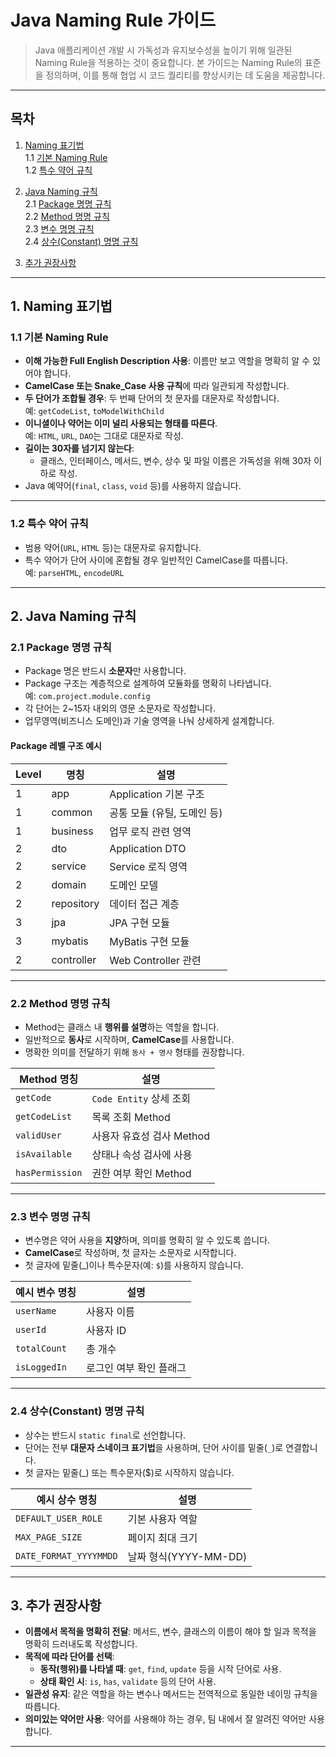 # Java Naming Rule 가이드
> Java 애플리케이션 개발 시 가독성과 유지보수성을 높이기 위해 일관된 Naming Rule을 적용하는 것이 중요합니다.
> 본 가이드는 Naming Rule의 표준을 정의하며, 이를 통해 협업 시 코드 퀄리티를 향상시키는 데 도움을 제공합니다.

---
## 목차
1. [Naming 표기법](#1-naming-표기법)  
   1.1 [기본 Naming Rule](#11-기본-naming-rule)  
   1.2 [특수 약어 규칙](#12-특수-약어-규칙)

2. [Java Naming 규칙](#2-java-naming-규칙)  
   2.1 [Package 명명 규칙](#21-package-명명-규칙)  
   2.2 [Method 명명 규칙](#22-method-명명-규칙)  
   2.3 [변수 명명 규칙](#23-변수-명명-규칙)  
   2.4 [상수(Constant) 명명 규칙](#24-상수constant-명명-규칙)

3. [추가 권장사항](#3-추가-권장사항)

--- 
## **1. Naming 표기법**

### 1.1 기본 Naming Rule
- **이해 가능한 Full English Description 사용**: 이름만 보고 역할을 명확히 알 수 있어야 합니다.
- **CamelCase 또는 Snake_Case 사용 규칙**에 따라 일관되게 작성합니다.
- **두 단어가 조합될 경우**: 두 번째 단어의 첫 문자를 대문자로 작성합니다.  
  예: `getCodeList`, `toModelWithChild`
- **이니셜이나 약어는 이미 널리 사용되는 형태를 따른다**.  
  예: `HTML`, `URL`, `DAO`는 그대로 대문자로 작성.
- **길이는 30자를 넘기지 않는다**:
    - 클래스, 인터페이스, 메서드, 변수, 상수 및 파일 이름은 가독성을 위해 30자 이하로 작성.
- Java 예약어(`final`, `class`, `void` 등)를 사용하지 않습니다.

---

### 1.2 특수 약어 규칙
- 범용 약어(`URL`, `HTML` 등)는 대문자로 유지합니다.
- 특수 약어가 단어 사이에 혼합될 경우 일반적인 CamelCase를 따릅니다.  
  예: `parseHTML`, `encodeURL`

---

## **2. Java Naming 규칙**

### 2.1 Package 명명 규칙
- Package 명은 반드시 **소문자**만 사용합니다.
- Package 구조는 계층적으로 설계하여 모듈화를 명확히 나타냅니다.  
  예: `com.project.module.config`
- 각 단어는 2~15자 내외의 영문 소문자로 작성합니다.
- 업무영역(비즈니스 도메인)과 기술 영역을 나눠 상세하게 설계합니다.

#### **Package 레벨 구조 예시**

| Level  | 명칭             | 설명                     |
|--------|------------------|--------------------------|
| 1      | app              | Application 기본 구조     |
| 1      | common           | 공통 모듈 (유틸, 도메인 등)|
| 1      | business         | 업무 로직 관련 영역        |
| 2      | dto              | Application DTO           |
| 2      | service          | Service 로직 영역         |
| 2      | domain           | 도메인 모델              |
| 2      | repository       | 데이터 접근 계층          |
| 3      | jpa              | JPA 구현 모듈            |
| 3      | mybatis          | MyBatis 구현 모듈        |
| 2      | controller       | Web Controller 관련      |

---

### 2.2 Method 명명 규칙
- Method는 클래스 내 **행위를 설명**하는 역할을 합니다.
- 일반적으로 **동사**로 시작하며, **CamelCase**를 사용합니다.
- 명확한 의미를 전달하기 위해 `동사 + 명사` 형태를 권장합니다.

| Method 명칭    | 설명                        |
|----------------|-----------------------------|
| `getCode`      | `Code Entity` 상세 조회       |
| `getCodeList`  | 목록 조회 Method            |
| `validUser`    | 사용자 유효성 검사 Method       |
| `isAvailable`  | 상태나 속성 검사에 사용        |
| `hasPermission`| 권한 여부 확인 Method        |

---

### 2.3 변수 명명 규칙
- 변수명은 약어 사용을 **지양**하며, 의미를 명확히 알 수 있도록 씁니다.
- **CamelCase**로 작성하며, 첫 글자는 소문자로 시작합니다.
- 첫 글자에 밑줄(_)이나 특수문자(예: `$`)를 사용하지 않습니다.

| 예시 변수 명칭   | 설명                     |
|------------------|--------------------------|
| `userName`       | 사용자 이름                |
| `userId`         | 사용자 ID                 |
| `totalCount`     | 총 개수                   |
| `isLoggedIn`     | 로그인 여부 확인 플래그     |

---

### 2.4 상수(Constant) 명명 규칙
- 상수는 반드시 `static final`로 선언합니다.
- 단어는 전부 **대문자 스네이크 표기법**을 사용하며, 단어 사이를 밑줄(`_`)로 연결합니다.
- 첫 글자는 밑줄(_) 또는 특수문자($)로 시작하지 않습니다.

| 예시 상수 명칭           | 설명                           |
|--------------------------|--------------------------------|
| `DEFAULT_USER_ROLE`      | 기본 사용자 역할                 |
| `MAX_PAGE_SIZE`          | 페이지 최대 크기                 |
| `DATE_FORMAT_YYYYMMDD`   | 날짜 형식(YYYY-MM-DD)           |

---

## **3. 추가 권장사항**

- **이름에서 목적을 명확히 전달**: 메서드, 변수, 클래스의 이름이 해야 할 일과 목적을 명확히 드러내도록 작성합니다.
- **목적에 따라 단어를 선택**:
    - **동작(행위)를 나타낼 때**: `get`, `find`, `update` 등을 시작 단어로 사용.
    - **상태 확인 시**: `is`, `has`, `validate` 등의 단어 사용.
- **일관성 유지**: 같은 역할을 하는 변수나 메서드는 전역적으로 동일한 네이밍 규칙을 따릅니다.
- **의미있는 약어만 사용**: 약어를 사용해야 하는 경우, 팀 내에서 잘 알려진 약어만 사용합니다.

---
